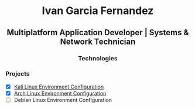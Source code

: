 <h1 align="center"> Ivan Garcia Fernandez </h1>
<h2 align="center"> Multiplatform Application Developer | Systems & Network Technician </h2>


<h3 align="center"> Technologies </h3>


<h3 aligh="center"> Projects </h3>

- [x] [Kali Linux Environment Configuration](https://github.com/iv4n9f/dskcfg)
- [x] [Arch Linux Environment Configuration](https://github.com/iv4n9f/archdefault)
- [ ] Debian Linux Environment Configuration
